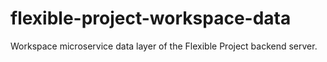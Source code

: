 # flexible-project-workspace-data

Workspace microservice data layer of the Flexible Project backend server.
